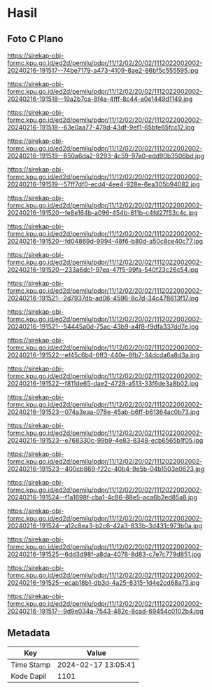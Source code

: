 # Hasil

## Foto C Plano

https://sirekap-obj-formc.kpu.go.id/ed2d/pemilu/pdpr/11/12/02/20/02/1112022002002-20240216-191517--74be7179-a473-4109-8ae2-86bf5c555595.jpg

https://sirekap-obj-formc.kpu.go.id/ed2d/pemilu/pdpr/11/12/02/20/02/1112022002002-20240216-191518--19a2b7ca-8f4a-4fff-8c44-a0e1449d1149.jpg

https://sirekap-obj-formc.kpu.go.id/ed2d/pemilu/pdpr/11/12/02/20/02/1112022002002-20240216-191518--63e0aa77-478d-43df-9ef1-65bfe65fcc12.jpg

https://sirekap-obj-formc.kpu.go.id/ed2d/pemilu/pdpr/11/12/02/20/02/1112022002002-20240216-191519--850a6da2-8293-4c59-97a0-edd90b3506bd.jpg

https://sirekap-obj-formc.kpu.go.id/ed2d/pemilu/pdpr/11/12/02/20/02/1112022002002-20240216-191519--57ff7df0-ecd4-4ee4-928e-6ea305b94082.jpg

https://sirekap-obj-formc.kpu.go.id/ed2d/pemilu/pdpr/11/12/02/20/02/1112022002002-20240216-191520--fe8e164b-a096-454b-811b-c4fd27f53c4c.jpg

https://sirekap-obj-formc.kpu.go.id/ed2d/pemilu/pdpr/11/12/02/20/02/1112022002002-20240216-191520--fd04869d-9994-48f6-b80d-a50c8ce40c77.jpg

https://sirekap-obj-formc.kpu.go.id/ed2d/pemilu/pdpr/11/12/02/20/02/1112022002002-20240216-191520--233a6dc1-97ea-47f5-99fa-540f23c26c54.jpg

https://sirekap-obj-formc.kpu.go.id/ed2d/pemilu/pdpr/11/12/02/20/02/1112022002002-20240216-191521--2d7937db-ad06-4596-8c7d-34c478613f17.jpg

https://sirekap-obj-formc.kpu.go.id/ed2d/pemilu/pdpr/11/12/02/20/02/1112022002002-20240216-191521--54445a0d-75ac-43b9-a4f8-f9dfa337dd7e.jpg

https://sirekap-obj-formc.kpu.go.id/ed2d/pemilu/pdpr/11/12/02/20/02/1112022002002-20240216-191522--ef45c6b4-6ff3-440e-8fb7-34dcda6a8d3a.jpg

https://sirekap-obj-formc.kpu.go.id/ed2d/pemilu/pdpr/11/12/02/20/02/1112022002002-20240216-191522--f811de65-dae2-4728-a513-33f6de3a8b02.jpg

https://sirekap-obj-formc.kpu.go.id/ed2d/pemilu/pdpr/11/12/02/20/02/1112022002002-20240216-191523--074a3eaa-078e-45ab-b6ff-b61364ac0b73.jpg

https://sirekap-obj-formc.kpu.go.id/ed2d/pemilu/pdpr/11/12/02/20/02/1112022002002-20240216-191523--e768330c-99b9-4e83-8348-ecb6565b1f05.jpg

https://sirekap-obj-formc.kpu.go.id/ed2d/pemilu/pdpr/11/12/02/20/02/1112022002002-20240216-191523--400cb869-f22c-40b4-9e5b-04b1503e0623.jpg

https://sirekap-obj-formc.kpu.go.id/ed2d/pemilu/pdpr/11/12/02/20/02/1112022002002-20240216-191524--f1a1698f-cba1-4c86-88e5-aca6b2ed85a8.jpg

https://sirekap-obj-formc.kpu.go.id/ed2d/pemilu/pdpr/11/12/02/20/02/1112022002002-20240216-191524--a12c8ea3-b2c6-42a3-833b-3d431c973b0a.jpg

https://sirekap-obj-formc.kpu.go.id/ed2d/pemilu/pdpr/11/12/02/20/02/1112022002002-20240216-191525--6dd3d98f-a8da-4078-8d83-c7e7c779d851.jpg

https://sirekap-obj-formc.kpu.go.id/ed2d/pemilu/pdpr/11/12/02/20/02/1112022002002-20240216-191525--ecab18b1-db3d-4a25-8315-1d4e2cd68a73.jpg

https://sirekap-obj-formc.kpu.go.id/ed2d/pemilu/pdpr/11/12/02/20/02/1112022002002-20240216-191517--9d9e034a-7543-482c-8cad-69454c0102b4.jpg


## Metadata

| Key        | Value               |
| ---------- | ------------------- |
| Time Stamp | 2024-02-17 13:05:41 |
| Kode Dapil | 1101                |



